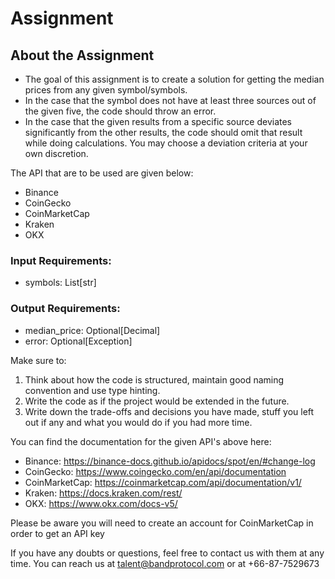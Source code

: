 # Assignment

## About the Assignment
- The goal of this assignment is to create a solution for getting the median prices from any given symbol/symbols. 
- In the case that the symbol does not have at least three sources out of the given five, the code should throw an error.
- In the case that the given results from a specific source deviates significantly from the other results, the code 
should omit that result while doing calculations. You may choose a deviation criteria at your own discretion.


The API that are to be used are given below:
- Binance
- CoinGecko
- CoinMarketCap
- Kraken
- OKX

### Input Requirements:
- symbols: List[str]

### Output Requirements:
- median_price: Optional[Decimal]
- error: Optional[Exception]

Make sure to:
1. Think about how the code is structured, maintain good naming convention and use type hinting.
2. Write the code as if the project would be extended in the future.
3. Write down the trade-offs and decisions you have made, stuff you left out if any and what you would do if you had 
more time.

You can find the documentation for the given API's above here:
- Binance: https://binance-docs.github.io/apidocs/spot/en/#change-log
- CoinGecko: https://www.coingecko.com/en/api/documentation
- CoinMarketCap: https://coinmarketcap.com/api/documentation/v1/
- Kraken: https://docs.kraken.com/rest/
- OKX: https://www.okx.com/docs-v5/

Please be aware you will need to create an account for CoinMarketCap in order to get an API key

If you have any doubts or questions, feel free to contact us with them at any time. 
You can reach us at talent@bandprotocol.com or at +66-87-7529673
